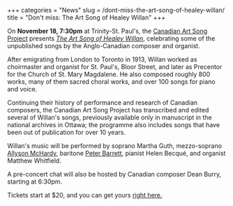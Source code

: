 +++
categories = "News"
slug = /dont-miss-the-art-song-of-healey-willan/
title = "Don&#039;t miss: The Art Song of Healey Willan"
+++

On **November 18, 7:30pm** at Trinity-St. Paul's, the [Canadian Art Song Project](/scene/companies/canadian-art-song-project/) presents [*The Art Song of Healey Willan*](http://www.canadianartsongproject.ca/concert-season/), celebrating some of the unpublished songs by the Anglo-Canadian composer and organist. 

After emigrating from London to Toronto in 1913, Willan worked as choirmaster and organist for St. Paul's, Bloor Street, and later as Precentor for the Church of St. Mary Magdalene. He also composed roughly 800 works, many of them sacred choral works, and over 100 songs for piano and voice.

Continuing their history of performance and research of Canadian composers, the Canadian Art Song Project has transcribed and edited several of Willan's songs, previously available only in manuscript in the national archives in Ottawa; the programme also includes songs that have been out of publication for over 10 years.

Willan's music will be performed by soprano Martha Guth, mezzo-soprano [Allyson McHardy](/scene/people/allyson-mchardy/), baritone [Peter Barrett](/scene/people/peter-barrett/), pianist Helen Becqué, and organist Matthew Whitfield.

A pre-concert chat will also be hosted by Canadian composer Dean Burry, starting at 6:30pm.

Tickets start at $20, and you can get yours [right here.](https://www.canadahelps.org/en/charities/canadian-art-song-project/events/the-art-song-of-healey-willan/)
